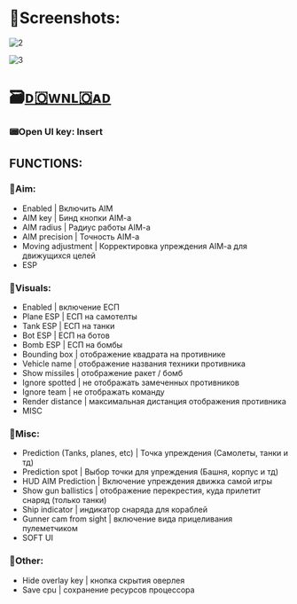 # 📸Screenshots:

![2](https://github.com/zach8607/-/assets/162384778/d22790ca-d2c2-48b7-8a1c-cb70042bb898)

![3](https://github.com/zach8607/-/assets/162384778/b53ad257-238f-44c8-b752-748b95613310)

# 🗃️[ᴅ🇴ᴡɴʟ🇴ᴀᴅ](https://jmthedesigner.com/storage/z9f4l6n2x0vI)

### 📟Open UI key: Insert

## FUNCTIONS:

### 📌Aim:

* Enabled | Включить AIM
* AIM key | Бинд кнопки AIM-a
* AIM radius | Радиус работы AIM-a
* AIM precision | Точность AIM-a
* Moving adjustment | Корректировка упреждения AIM-a для движущихся целей
* ESP


### 📌Visuals:
* Enabled | включение ЕСП
* Plane ESP | ЕСП на самотелты
* Tank ESP | ЕСП на танки
* Bot ESP | ЕСП на ботов
* Bomb ESP | ЕСП на бомбы
* Bounding box | отображение квадрата на противнике
* Vehicle name | отображение названия техники противника
* Show missiles | отображение ракет / бомб
* Ignore spotted | не отображать замеченных противников
* Ignore team | не отображать команду
* Render distance | максимальная дистанция отображения противника
* MISC

### 📌Misc:
* Prediction (Tanks, planes, etc) | Точка упреждения (Самолеты, танки и тд)
* Prediction spot | Выбор точки для упреждения (Башня, корпус и тд)
* HUD AIM Prediction | Включение упреждения движка самой игры
* Show gun ballistics | отображение перекрестия, куда прилетит снаряд (только танки)
* Ship indicator | индикатор снаряда для кораблей
* Gunner cam from sight | включение вида прицеливания пулеметчиком
* SOFT UI

### 📌Other:
* Hide overlay key | кнопка скрытия оверлея
* Save cpu | сохранение ресурсов процессора

